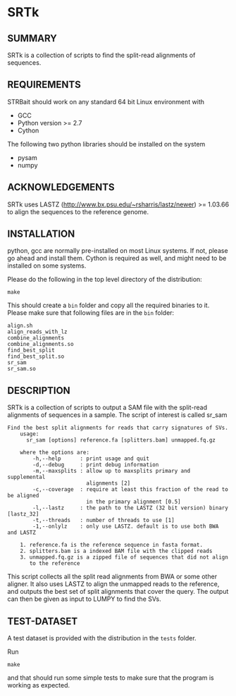 # SRTk

## SUMMARY
SRTk is a collection of scripts to find the split-read alignments of sequences.

## REQUIREMENTS
STRBait should work on any standard 64 bit Linux environment with 

- GCC
- Python version >= 2.7
- Cython

The following two python libraries should be installed on the system

- pysam 
- numpy

## ACKNOWLEDGEMENTS
SRTk uses LASTZ (http://www.bx.psu.edu/~rsharris/lastz/newer) >= 1.03.66 to
align the sequences to the reference genome. 

## INSTALLATION
python, gcc are normally pre-installed on most Linux systems. If not,
please go ahead and install them. Cython is required as well, and might need to
be installed on some systems.

Please do the following in the top level directory of the distribution:
```
make
```
This should create a `bin` folder and copy all the required binaries to it.
Please make sure that following files are in the `bin` folder:
```
align.sh
align_reads_with_lz
combine_alignments
combine_alignments.so
find_best_split
find_best_split.so
sr_sam
sr_sam.so
```

## DESCRIPTION
SRTk is a collection of scripts to output a SAM file with the split-read
alignments of sequences in a sample. The script of interest is called sr_sam

```
Find the best split alignments for reads that carry signatures of SVs.
    usage:
      sr_sam [options] reference.fa [splitters.bam] unmapped.fq.gz

    where the options are:
        -h,--help      : print usage and quit
        -d,--debug     : print debug information
        -m,--maxsplits : allow up to maxsplits primary and supplemental
                         alignments [2]
        -c,--coverage  : require at least this fraction of the read to be aligned
                         in the primary alignment [0.5]
        -l,--lastz     : the path to the LASTZ (32 bit version) binary [lastz_32]
        -t,--threads   : number of threads to use [1]
        -1,--onlylz    : only use LASTZ. default is to use both BWA and LASTZ

    1. reference.fa is the reference sequence in fasta format.
    2. splitters.bam is a indexed BAM file with the clipped reads
    3. unmapped.fq.gz is a zipped file of sequences that did not align
       to the reference
```
        
This script collects all the split read alignments from BWA or some other
aligner. It also uses LASTZ to align the unmapped reads to the reference, and
outputs the best set of split alignments that cover the query. The output can
then be given as input to LUMPY to find the SVs.

## TEST-DATASET
A test dataset is provided with the distribution in the `tests` folder.

Run
```
make
```

and that should run some simple tests to make sure that the program is working
as expected.
